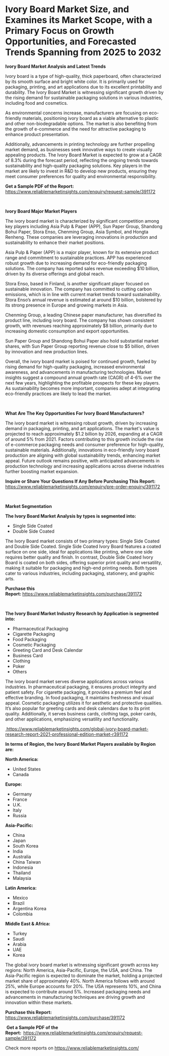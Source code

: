 <p><h1>Ivory Board Market Size, and Examines its Market Scope, with a Primary Focus on Growth Opportunities, and Forecasted Trends Spanning from 2025 to 2032</h1></p><p><strong>Ivory Board Market Analysis and Latest Trends</strong></p>
<p><p>Ivory board is a type of high-quality, thick paperboard, often characterized by its smooth surface and bright white color. It is primarily used for packaging, printing, and art applications due to its excellent printability and durability. The Ivory Board Market is witnessing significant growth driven by the rising demand for sustainable packaging solutions in various industries, including food and cosmetics. </p><p>As environmental concerns increase, manufacturers are focusing on eco-friendly materials, positioning ivory board as a viable alternative to plastic and other non-biodegradable options. The market is also benefiting from the growth of e-commerce and the need for attractive packaging to enhance product presentation. </p><p>Additionally, advancements in printing technology are further propelling market demand, as businesses seek innovative ways to create visually appealing products. The Ivory Board Market is expected to grow at a CAGR of 8.3% during the forecast period, reflecting the ongoing trends towards sustainability and high-quality packaging solutions. Key players in the market are likely to invest in R&D to develop new products, ensuring they meet consumer preferences for quality and environmental responsibility.</p></p>
<p><strong>Get a Sample PDF of the Report:&nbsp;</strong> <a href="https://www.reliablemarketinsights.com/enquiry/request-sample/391172?utm_campaign=3293&utm_medium=2&utm_source=Github&utm_content=ia&utm_term=29032025&utm_id=ivory-board">https://www.reliablemarketinsights.com/enquiry/request-sample/391172</a></p>
<p>&nbsp;</p>
<p><strong>Ivory Board Major Market Players</strong></p>
<p><p>The ivory board market is characterized by significant competition among key players including Asia Pulp & Paper (APP), Sun Paper Group, Shandong Bohui Paper, Stora Enso, Chenming Group, Asia Symbol, and Hongta Renheng. These companies are leveraging innovations in production and sustainability to enhance their market positions.</p><p>Asia Pulp & Paper (APP) is a major player, known for its extensive product range and commitment to sustainable practices. APP has experienced robust growth due to increasing demand for eco-friendly packaging solutions. The company has reported sales revenue exceeding $10 billion, driven by its diverse offerings and global reach.</p><p>Stora Enso, based in Finland, is another significant player focused on sustainable innovation. The company has committed to cutting carbon emissions, which is in line with current market trends toward sustainability. Stora Enso’s annual revenue is estimated at around $10 billion, bolstered by its strong presence in Europe and growing markets in Asia.</p><p>Chenming Group, a leading Chinese paper manufacturer, has diversified its product line, including ivory board. The company has shown consistent growth, with revenues reaching approximately $8 billion, primarily due to increasing domestic consumption and export opportunities.</p><p>Sun Paper Group and Shandong Bohui Paper also hold substantial market shares, with Sun Paper Group reporting revenue close to $5 billion, driven by innovation and new production lines.</p><p>Overall, the ivory board market is poised for continued growth, fueled by rising demand for high-quality packaging, increased environmental awareness, and advancements in manufacturing technologies. Market insights suggest a compound annual growth rate (CAGR) of 4-6% over the next few years, highlighting the profitable prospects for these key players. As sustainability becomes more important, companies adept at integrating eco-friendly practices are likely to lead the market.</p></p>
<p>&nbsp;</p>
<p><strong>What Are The Key Opportunities For Ivory Board Manufacturers?</strong></p>
<p><p>The ivory board market is witnessing robust growth, driven by increasing demand in packaging, printing, and art applications. The market's value is projected to reach approximately $1.2 billion by 2026, expanding at a CAGR of around 5% from 2021. Factors contributing to this growth include the rise of e-commerce packaging needs and consumer preference for high-quality, sustainable materials. Additionally, innovations in eco-friendly ivory board production are aligning with global sustainability trends, enhancing market appeal. Future outlook remains positive, with anticipated advancements in production technology and increasing applications across diverse industries further boosting market expansion.</p></p>
<p><strong>Inquire or Share Your Questions If Any Before Purchasing This Report:</strong> <a href="https://www.reliablemarketinsights.com/enquiry/pre-order-enquiry/391172?utm_campaign=3293&utm_medium=2&utm_source=Github&utm_content=ia&utm_term=29032025&utm_id=ivory-board">https://www.reliablemarketinsights.com/enquiry/pre-order-enquiry/391172</a></p>
<p>&nbsp;</p>
<p><strong>Market Segmentation</strong></p>
<p><strong>The Ivory Board Market Analysis by types is segmented into:</strong></p>
<p><ul><li>Single Side Coated</li><li>Double Side Coated</li></ul></p>
<p><p>The Ivory Board market consists of two primary types: Single Side Coated and Double Side Coated. Single Side Coated Ivory Board features a coated surface on one side, ideal for applications like printing, where one side requires better quality and finish. In contrast, Double Side Coated Ivory Board is coated on both sides, offering superior print quality and versatility, making it suitable for packaging and high-end printing needs. Both types cater to various industries, including packaging, stationery, and graphic arts.</p></p>
<p><strong>Purchase this Report:&nbsp;</strong><a href="https://www.reliablemarketinsights.com/purchase/391172?utm_campaign=3293&utm_medium=2&utm_source=Github&utm_content=ia&utm_term=29032025&utm_id=ivory-board">https://www.reliablemarketinsights.com/purchase/391172</a></p>
<p>&nbsp;</p>
<p><strong>The Ivory Board Market Industry Research by Application is segmented into:</strong></p>
<p><ul><li>Pharmaceutical Packaging</li><li>Cigarette Packaging</li><li>Food Packaging</li><li>Cosmetic Packaging</li><li>Greeting Card and Desk Calendar</li><li>Business Card</li><li>Clothing</li><li>Poker</li><li>Others</li></ul></p>
<p><p>The ivory board market serves diverse applications across various industries. In pharmaceutical packaging, it ensures product integrity and patient safety. For cigarette packaging, it provides a premium feel and effective branding. In food packaging, it maintains freshness and visual appeal. Cosmetic packaging utilizes it for aesthetic and protective qualities. It’s also popular for greeting cards and desk calendars due to its print quality. Additionally, it serves business cards, clothing tags, poker cards, and other applications, emphasizing versatility and functionality.</p></p>
<p><a href="https://www.reliablemarketinsights.com/global-ivory-board-market-research-report-2021-professional-edition-market-r391172?utm_campaign=3293&utm_medium=2&utm_source=Github&utm_content=ia&utm_term=29032025&utm_id=ivory-board">&nbsp;https://www.reliablemarketinsights.com/global-ivory-board-market-research-report-2021-professional-edition-market-r391172</a></p>
<p><strong>In terms of Region, the Ivory Board Market Players available by Region are:</strong></p>
<p>
    <p> <strong> North America: </strong>
        <ul>
            <li>United States</li>
            <li>Canada</li>
        </ul>
        </p> 
    <p> <strong> Europe: </strong>
        <ul>
            <li>Germany</li>
            <li>France</li>
            <li>U.K.</li>
            <li>Italy</li>
            <li>Russia</li>
        </ul>
        </p> 
    <p> <strong> Asia-Pacific: </strong>
        <ul>
            <li>China</li>
            <li>Japan</li>
            <li>South Korea</li>
            <li>India</li>
            <li>Australia</li>
            <li>China Taiwan</li>
            <li>Indonesia</li>
            <li>Thailand</li>
            <li>Malaysia</li>
        </ul>
        </p> 
    <p> <strong> Latin America: </strong>
        <ul>
            <li>Mexico</li>
            <li>Brazil</li>
            <li>Argentina Korea</li>
            <li>Colombia</li>
        </ul>
        </p> 
    <p> <strong> Middle East & Africa: </strong>
        <ul>
            <li>Turkey</li>
            <li>Saudi</li>
            <li>Arabia</li>
            <li>UAE</li>
            <li>Korea</li>
        </ul>
    </p>
    </p>
<p><p>The global ivory board market is witnessing significant growth across key regions: North America, Asia-Pacific, Europe, the USA, and China. The Asia-Pacific region is expected to dominate the market, holding a projected market share of approximately 40%. North America follows with around 25%, while Europe accounts for 20%. The USA represents 10%, and China is expected to contribute around 5%. Increased packaging needs and advancements in manufacturing techniques are driving growth and innovation within these markets.</p></p>
<p><strong>Purchase this Report: </strong><a href="https://www.reliablemarketinsights.com/purchase/391172?utm_campaign=3293&utm_medium=2&utm_source=Github&utm_content=ia&utm_term=29032025&utm_id=ivory-board">https://www.reliablemarketinsights.com/purchase/391172</a></p>
<p>&nbsp;<strong>Get a Sample PDF of the Report:&nbsp;&nbsp;</strong><a href="https://www.reliablemarketinsights.com/enquiry/request-sample/391172?utm_campaign=3293&utm_medium=2&utm_source=Github&utm_content=ia&utm_term=29032025&utm_id=ivory-board">https://www.reliablemarketinsights.com/enquiry/request-sample/391172</a></p>
<p><strong></strong></p>
<p>Check more reports on <a href="https://www.reliablemarketinsights.com/?utm_campaign=3293&utm_medium=2&utm_source=Github&utm_content=ia&utm_term=29032025&utm_id=ivory-board">https://www.reliablemarketinsights.com/</a></p>